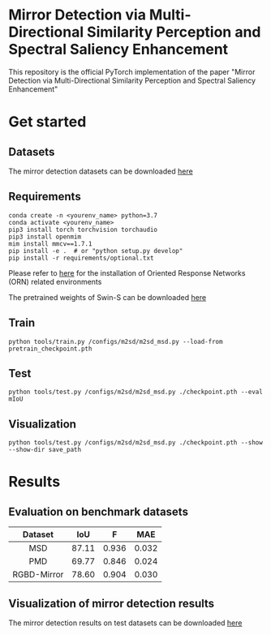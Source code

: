 # Mirror Detection via Multi-Directional Similarity Perception and Spectral Saliency Enhancement
This repository is the official PyTorch implementation of the paper "Mirror Detection via Multi-Directional Similarity Perception and Spectral Saliency Enhancement"

# Get started
## Datasets
The mirror detection datasets can be downloaded [here](https://drive.google.com/drive/folders/1Fj0fIwn-mXI3xTlENiHXjYNLMUBRTZwg?usp=sharing)

## Requirements
```
conda create -n <yourenv_name> python=3.7
conda activate <yourenv_name>
pip3 install torch torchvision torchaudio
pip3 install openmim
mim install mmcv==1.7.1
pip install -e .  # or "python setup.py develop"
pip install -r requirements/optional.txt
```
Please refer to [here](https://github.com/ZhouYanzhao/ORN/tree/pytorch-v2) for the installation of Oriented Response Networks (ORN) related environments

The pretrained weights of Swin-S can be downloaded [here](https://pan.baidu.com/s/1p_cJWWzrKN6rke1_U1f_qA?pwd=2pf3)

## Train
```
python tools/train.py /configs/m2sd/m2sd_msd.py --load-from pretrain_checkpoint.pth
```

## Test
```
python tools/test.py /configs/m2sd/m2sd_msd.py ./checkpoint.pth --eval mIoU
```

## Visualization
```
python tools/test.py /configs/m2sd/m2sd_msd.py ./checkpoint.pth --show --show-dir save_path
```
# Results

## Evaluation on benchmark datasets

| Dataset | IoU | F | MAE | 
| :---: | :---: | :---: | :---: 
| MSD | 87.11 | 0.936 | 0.032 |  
| PMD | 69.77 | 0.846 | 0.024 | 
| RGBD-Mirror | 78.60 | 0.904 | 0.030 |

## Visualization of mirror detection results

The mirror detection results on test datasets can be downloaded [here](https://pan.baidu.com/s/15d3J73Se_xC-FL6EUgp9MA?pwd=hi2q)



